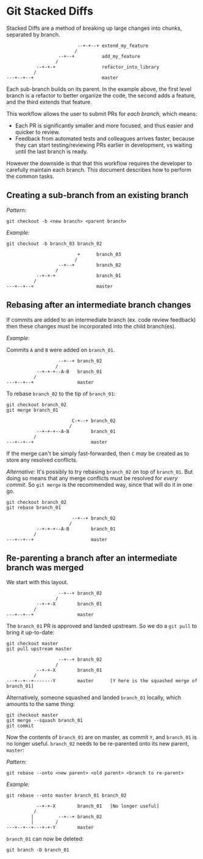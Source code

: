 # Git Stacked Diffs

Stacked Diffs are a method of breaking up large changes into chunks, separated by branch.

                              --+-+--+ extend_my_feature
                             /
                       --+--+          add_my_feature
                      /
               --+-+-+                 refactor_into_library
              /
    ---+--+--+                         master

Each sub-branch builds on its parent. In the example above, the first level branch is
a refactor to better organize the code, the second adds a feature, and the third extends
that feature.

This workflow allows the user to submit PRs for _each branch_, which means:
- Each PR is significantly smaller and more focused, and thus easier and quicker to review.
- Feedback from automated tests and colleagues arrives faster, because they can start
  testing/reviewing PRs earlier in development, vs waiting until the last branch is ready.

However the downside is that that this workflow requires the developer to carefully maintain
each branch. This document describes how to perform the common tasks.


## Creating a sub-branch from an existing branch

*Pattern:*

    git checkout -b <new branch> <parent branch>

*Example:*

    git checkout -b branch_03 branch_02

                              +      branch_03
                             /
                       --+--+        branch_02
                      /
               --+-+-+               branch_01
              /
    ---+--+--+                       master
 

## Rebasing after an intermediate branch changes

If commits are added to an intermediate branch (ex. code review feedback)
then these changes must be incorporated into the child branch(es).

*Example:*

Commits `A` and `B` were added on `branch_01`.

                       --+--+ branch_02
                      /
               --+-+-+--A-B   branch_01
              /
    ---+--+--+                master

To rebase `branch_02` to the tip of `branch_01`:

    git checkout branch_02
    git merge branch_01

                            C-+--+ branch_02
                           /
               --+-+-+--A-B        branch_01
              /
    ---+--+--+                     master

If the merge can't be simply fast-forwarded, then `C` _may_ be created as to store
any resolved conflicts.

*Alternative:* It's possibly to try rebasing `branch_02` on top of `branch_01`.
But doing so means that any merge conflicts must be resolved for _every commit_.
So `git merge` is the recommended way, since that will do it in one go.

    git checkout branch_02
    git rebase branch_01

                            --+--+ branch_02
                           /
               --+-+-+--A-B        branch_01
              /
    ---+--+--+                     master


## Re-parenting a branch after an intermediate branch was merged

We start with this layout.

                       --+--+ branch_02
                      /
               --+-+-X        branch_01
              /
    ---+--+--+                master

The `branch_01` PR is approved and landed upstream. So we do a `git pull` to bring it up-to-date:

    git checkout master
    git pull upstream master

                       --+--+ branch_02
                      /
               --+-+-X        branch_01
              /
    ---+--+--+-------Y        master      [Y here is the squashed merge of branch_01]


Alternatively, someone squashed and landed `branch_01` locally, which amounts to the same thing:

    git checkout master
    git merge --squash branch_01
    git commit


Now the contents of `branch_01` are on master, as commit `Y`, and `branch_01` is no longer
useful. `branch_02` needs to be re-parented onto its new parent, `master`:

*Pattern:*

    git rebase --onto <new parent> <old parent> <branch to re-parent>

*Example:*

    git rebase --onto master branch_01 branch_02

               --+-+-X        branch_01   [No longer useful]
              /
             |         --+--+ branch_02
             |        /
    ---+--+--+---+-+-Y        master

`branch_01` can now be deleted:

    git branch -D branch_01
